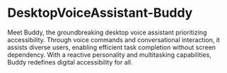 # DesktopVoiceAssistant-Buddy
Meet Buddy, the groundbreaking desktop voice assistant prioritizing accessibility. Through voice commands and conversational interaction, it assists diverse users, enabling efficient task completion without screen dependency. With a reactive personality and multitasking capabilities, Buddy redefines digital accessibility for all.
